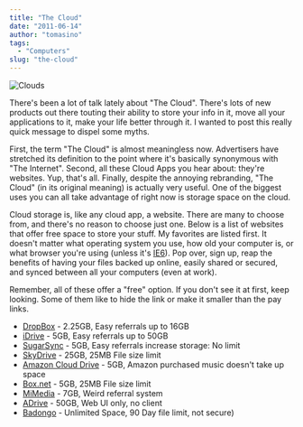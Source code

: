```yaml
---
title: "The Cloud"
date: "2011-06-14"
author: "tomasino"
tags:
  - "Computers"
slug: "the-cloud"
---
```


![Clouds](//blog.tomasino.org/images/cloud.jpg)

There's been a lot of talk lately about "The Cloud". There's lots of new
products out there touting their ability to store your info in it, move
all your applications to it, make your life better through it. I wanted
to post this really quick message to dispel some myths.

First, the term "The Cloud" is almost meaningless now. Advertisers have
stretched its definition to the point where it's basically synonymous
with "The Internet". Second, all these Cloud Apps you hear about:
they're websites. Yup, that's all. Finally, despite the annoying
rebranding, "The Cloud" (in its original meaning) is actually very
useful. One of the biggest uses you can all take advantage of right now
is storage space on the cloud.

Cloud storage is, like any cloud app, a website. There are many to
choose from, and there's no reason to choose just one. Below is a list
of websites that offer free space to store your stuff. My favorites are
listed first. It doesn't matter what operating system you use, how old
your computer is, or what browser you're using (unless it's [IE6][]).
Pop over, sign up, reap the benefits of having your files backed up
online, easily shared or secured, and synced between all your computers
(even at work).

Remember, all of these offer a "free" option. If you don't see it at
first, keep looking. Some of them like to hide the link or make it
smaller than the pay links.

-   [DropBox][] - 2.25GB, Easy referrals up to 16GB
-   [iDrive][] - 5GB, Easy referrals up to 50GB
-   [SugarSync][] - 5GB, Easy referrals increase storage: No limit
-   [SkyDrive][] - 25GB, 25MB File size limit
-   [Amazon Cloud Drive][] - 5GB, Amazon purchased music doesn't take up
    space
-   [Box.net][] - 5GB, 25MB File size limit
-   [MiMedia][] - 7GB, Weird referral system
-   [ADrive][] - 50GB, Web UI only, no client
-   [Badongo][] - Unlimited Space, 90 Day file limit, not secure)

  [IE6]: //www.ie6countdown.com/
  [DropBox]: //db.tt/P5uw08m
  [iDrive]: //www.idrive.com/?uid=G7C5G6U0T7
  [SugarSync]: https://www.sugarsync.com/referral?rf=ntpapbtagf8q
  [SkyDrive]: //skydrive.live.com
  [Amazon Cloud Drive]: //www.amazon.com/clouddrive/?tag=tomablog-20
  [Box.net]: //box.net
  [MiMedia]: //www.mimedia.com/
  [ADrive]: //www.adrive.com/
  [Badongo]: //www.badongo.com/
